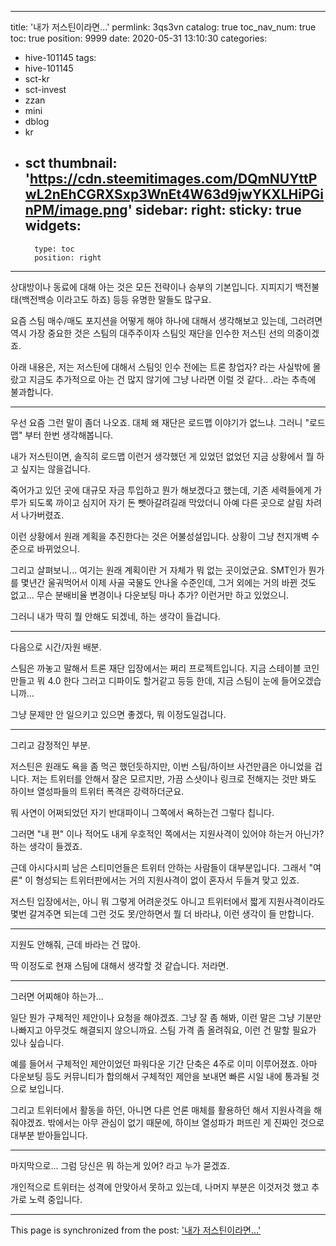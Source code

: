 
---
title: '내가 저스틴이라면...'
permlink: 3qs3vn
catalog: true
toc_nav_num: true
toc: true
position: 9999
date: 2020-05-31 13:10:30
categories:
- hive-101145
tags:
- hive-101145
- sct-kr
- sct-invest
- zzan
- mini
- dblog
- kr
- sct
thumbnail: 'https://cdn.steemitimages.com/DQmNUYttPwL2nEhCGRXSxp3WnEt4W63d9jwYKXLHiPGinPM/image.png'
sidebar:
    right:
        sticky: true
widgets:
    -
        type: toc
        position: right
---


상대방이나 동료에 대해 아는 것은 모든 전략이나 승부의 기본입니다. 지피지기 백전불태(백전백승 이라고도 하죠) 등등 유명한 말들도 많구요. 

요즘 스팀 매수/매도 포지션을 어떻게 해야 하나에 대해서 생각해보고 있는데, 그러려면 역시 가장 중요한 것은 스팀의 대주주이자 스팀잇 재단을 인수한 저스틴 선의 의중이겠죠. 

아래 내용은, 저는 저스틴에 대해서 스팀잇 인수 전에는 트론 창업자? 라는 사실밖에 몰랐고 지금도 추가적으로 아는 건 많지 않기에 그냥 나라면 이럴 것 같다.. .라는 추측에 불과합니다. 

---

우선 요즘 그런 말이 좀더 나오죠. 대체 왜 재단은 로드맵 이야기가 없느냐. 그러니 "로드맵" 부터 한번 생각해봅니다.

내가 저스틴이면, 솔직히 로드맵 이런거 생각했던 게 있었던 없었던 지금 상황에서 뭘 하고 싶지는 않을겁니다. 

죽어가고 있던 곳에 대규모 자금 투입하고 뭔가 해보겠다고 했는데, 기존 세력들에게 가루가 되도록 까이고 심지어 자기 돈 뺏아갈려길래 막았더니 아예 다른 곳으로 살림 차려서 나가버렸죠.

이런 상황에서 원래 계획을 추진한다는 것은 어불성설입니다. 상황이 그냥 천지개벽 수준으로 바뀌었으니.

그리고 살펴보니... 여기는 원래 계획이란 거 자체가 뭐 없는 곳이었군요. SMT인가 뭔가를 몇년간 울궈먹어서 이제 사골 국물도 안나올 수준인데, 그거 외에는 거의 바뀐 것도 없고... 무슨 분배비율 변경이나 다운보팅 마나 추가? 이런거만 하고 있었으니.

그러니 내가 딱히 뭘 안해도 되겠네, 하는 생각이 들겁니다.

---

다음으로 시간/자원 배분.

스팀은 까놓고 말해서 트론 재단 입장에서는 쩌리 프로젝트입니다. 지금 스테이블 코인 만들고 뭐 4.0 한다 그러고 디파이도 할거같고 등등 한데, 지금 스팀이 눈에 들어오겠습니까...

그냥 문제만 안 일으키고 있으면 좋겠다, 뭐 이정도일겁니다. 

---

그리고 감정적인 부분. 

저스틴은 원래도 욕을 좀 먹곤 했던듯하지만, 이번 스팀/하이브 사건만큼은 아니었을 겁니다. 저는 트위터를 안해서 잘은 모르지만, 가끔 스샷이나 링크로 전해지는 것만 봐도 하이브 열성파들의 트위터 폭격은 강력하더군요. 

뭐 사연이 어쩌되었던 자기 반대파이니 그쪽에서 욕하는건 그렇다 칩니다. 

그러면 "내 편" 이나 적어도 내게 우호적인 쪽에서는 지원사격이 있어야 하는거 아닌가? 하는 생각이 들겠죠.

근데 아시다시피 남은 스티미언들은 트위터 안하는 사람들이 대부분입니다. 그래서 "여론" 이 형성되는 트위터판에서는 거의 지원사격이 없이 혼자서 두들겨 맞고 있죠.

저스틴 입장에서는, 아니 뭐 그렇게 어려운것도 아니고 트위터에서 짧게 지원사격이라도 몇번 갈겨주면 되는데 그런 것도 못/안하면서 뭘 더 바라냐, 이런 생각이 들 만합니다.

---

지원도 안해줘, 근데 바라는 건 많아.

딱 이정도로 현재 스팀에 대해서 생각할 것 같습니다. 저라면.

---

그러면 어찌해야 하는가...

일단 뭔가 구체적인 제안이나 요청을 해야겠죠. 그냥 잘 좀 해봐,  이런 말은 그냥 기분만 나빠지고 아무것도 해결되지 않으니까요. 스팀 가격 좀 올려줘요, 이런 건 말할 필요가 있나 싶습니다. 

예를 들어서 구체적인 제안이었던 파워다운 기간 단축은 4주로 이미 이루어졌죠. 아마 다운보팅 등도 커뮤니티가 합의해서 구체적인 제안을 보내면 빠른 시일 내에 통과될 것으로 보입니다.

그리고 트위터에서 활동을 하던, 아니면 다른 언론 매체를 활용하던 해서 지원사격을 해줘야겠죠. 밖에서는 아무 관심이 없기 때문에, 하이브 열성파가 퍼뜨린 게 진짜인 것으로 대부분 받아들입니다. 

---

마지막으로... 그럼 당신은 뭐 하는게 있어? 라고 누가 묻겠죠. 

개인적으로 트위터는 성격에 안맞아서 못하고 있는데, 나머지 부분은 이것저것 했고 추가로 노력 중입니다.

- - -

This page is synchronized from the post: ['내가 저스틴이라면...'](https://steemit.com/@glory7/3qs3vn)
